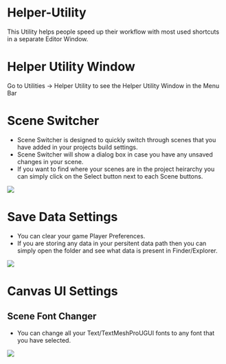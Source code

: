 # Helper-Utility
This Utility helps people speed up their workflow with most used shortcuts in a separate Editor Window.

# Helper Utility Window
Go to Utilities -> Helper Utility to see the Helper Utility Window in the Menu Bar

# Scene Switcher
- Scene Switcher is designed to quickly switch through scenes that you have added in your projects build settings.
- Scene Switcher will show a dialog box in case you have any unsaved changes in your scene.
- If you want to find where your scenes are in the project heirarchy you can simply click on the Select button next to each Scene buttons.

![](https://github.com/syedshoaibmansoor/Project-Readmes/blob/main/HelperUtility/SceneSwitcher.gif)

# Save Data Settings
- You can clear your game Player Preferences.
- If you are storing any data in your persitent data path then you can simply open the folder and see what data is present in Finder/Explorer.

![](https://github.com/syedshoaibmansoor/Project-Readmes/blob/main/HelperUtility/SaveDataSettings.gif)

# Canvas UI Settings
## Scene Font Changer
- You can change all your Text/TextMeshProUGUI fonts to any font that you have selected.

![](https://github.com/syedshoaibmansoor/Project-Readmes/blob/main/HelperUtility/SceneFontChanger.gif)
